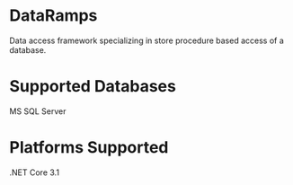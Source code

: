 # DataRamps
Data access framework specializing in store procedure based access of a database.

# Supported Databases
MS SQL Server

# Platforms Supported
.NET Core 3.1
